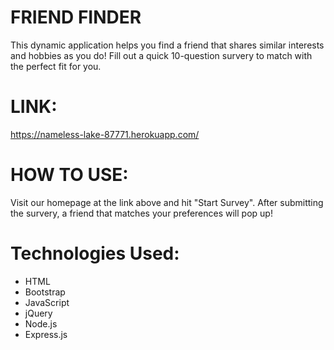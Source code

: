 # FRIEND FINDER

This dynamic application helps you find a friend that shares similar interests and hobbies as you do! Fill out a quick 10-question survery to match with the perfect fit for you. 

# LINK:

https://nameless-lake-87771.herokuapp.com/

# HOW TO USE: 

Visit our homepage at the link above and hit "Start Survey". After submitting the survery, a friend that matches your preferences will pop up!

# Technologies Used:
- HTML
- Bootstrap
- JavaScript
- jQuery
- Node.js
- Express.js

